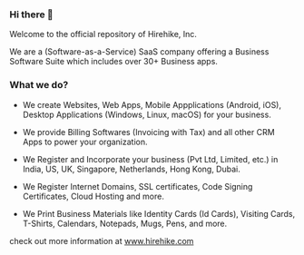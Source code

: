 ### Hi there 👋

Welcome to the official repository of Hirehike, Inc.

We are a (Software-as-a-Service) SaaS company offering a Business Software Suite which includes over 30+ Business apps.

### What we do?

* We create Websites, Web Apps, Mobile Appplications (Android, iOS), Desktop Applications (Windows, Linux, macOS) for your business.

* We provide Billing Softwares (Invoicing with Tax) and all other CRM Apps to power your organization.

* We Register and Incorporate your business (Pvt Ltd, Limited, etc.) in India, US, UK, Singapore, Netherlands, Hong Kong, Dubai.

* We Register Internet Domains, SSL certificates, Code Signing Certificates, Cloud Hosting and more.

* We Print Business Materials like Identity Cards (Id Cards), Visiting Cards, T-Shirts, Calendars, Notepads, Mugs, Pens, and more.

check out more information at www.hirehike.com
